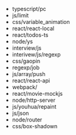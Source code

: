 - typescript/pc
- js/limit
- css/variable_animation
- react/react-local
- react/todos-ts
- node/ys
- interview/js
- interivew/js/regexp
- css/gaopin
- regexp/job
- js/array/push
- react/react-api
- webpack/
- react/movie-mockjs
- node/http-server
- js/youhua/repaint
- js/json
- node/router
- css/box-shadown